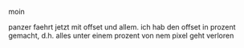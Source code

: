 moin

panzer faehrt jetzt mit offset und allem. ich hab den offset in prozent gemacht, d.h. alles unter einem prozent von nem pixel geht verloren
